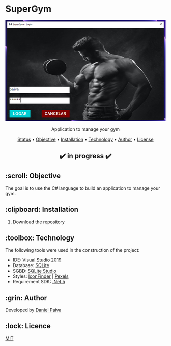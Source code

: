 <h1>SuperGym</h1>

<p align="center">
  <a href="#">
    <img src="screen/superGym_login.png" width="600" alt="SuperGym">
  </a>
</p>
<p align="center">
    Application to manage your gym
</p>

<p align="center">
 <a href="#status">Status</a> • 
 <a href="#objective">Objective</a> •
 <a href="#installation">Installation</a> • 
 <a href="#technology">Technology</a> • 
 <a href="#author">Author</a> • 
 <a href="#licence">License</a>
</p>

<h2 align="center" id=status> 
	✔️ in progress ✔️
</h2>

<h2 id=objective>:scroll: Objective</h2>

The goal is to use the C# language to build an application to manage your gym.

<h2 id=installation>:clipboard: Installation</h2>

1. Download the repository

<h2 id=technology>:toolbox: Technology</h2>
The following tools were used in the construction of the project:

- IDE: <a href="https://visualstudio.microsoft.com/pt-br/vs/">Visual Studio 2019</a>
- Database: <a href="https://www.sqlite.org/index.html">SQLite</a>
- SGBD: <a href="https://go.microsoft.com/fwlink/?linkid=2163435">SQLite Studio</a>
- Styles: <a href="https://www.iconfinder.com/">IconFinder</a> | <a href="https://www.pexels.com/pt-br/">Pexels</a>
- Requirement SDK: <a href="https://dotnet.microsoft.com/download/dotnet/5.0">.Net 5</a>

<h2 id=author>:grin: Author</h2>
Developed by <a href="https://www.linkedin.com/in/danhpaiva/">Daniel Paiva</a>

<h2 id=licence>:lock: Licence</h2>
<a href="https://github.com/danhpaiva/superGym-chsarp/blob/main/LICENSE" target="_blank">MIT</a>
